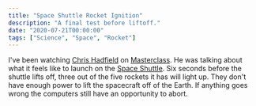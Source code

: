 ```yaml
---
title: "Space Shuttle Rocket Ignition"
description: "A final test before liftoff."
date: "2020-07-21T00:00:00"
tags: ["Science", "Space", "Rocket"]
---
```


I've been watching [Chris Hadfield](https://en.wikipedia.org/wiki/Chris_Hadfield) on [Masterclass](https://www.masterclass.com). He was talking about what it feels like to launch on the [Space Shuttle](https://en.wikipedia.org/wiki/Space_Shuttle). Six seconds before the shuttle lifts off, three out of the five rockets it has will light up. They don't have enough power to lift the spacecraft off of the Earth. If anything goes wrong the computers still have an opportunity to abort.
